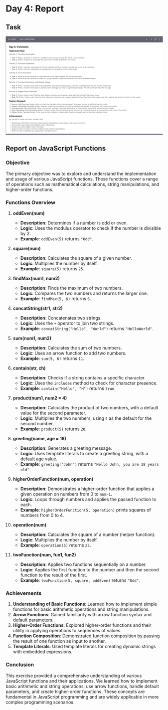 # Day 4: Report

## Task
<img src="./day-05.png"/>


## Report on JavaScript Functions

### Objective
The primary objective was to explore and understand the implementation and usage of various JavaScript functions. These functions cover a range of operations such as mathematical calculations, string manipulations, and higher-order functions.

### Functions Overview

1. **oddEven(num)**
   - **Description**: Determines if a number is odd or even.
   - **Logic**: Uses the modulus operator to check if the number is divisible by 2.
   - **Example**: `oddEven(5)` returns `"Odd"`.

2. **square(num)**
   - **Description**: Calculates the square of a given number.
   - **Logic**: Multiplies the number by itself.
   - **Example**: `square(5)` returns `25`.

3. **findMax(num1, num2)**
   - **Description**: Finds the maximum of two numbers.
   - **Logic**: Compares the two numbers and returns the larger one.
   - **Example**: `findMax(5, 6)` returns `6`.

4. **concatString(str1, str2)**
   - **Description**: Concatenates two strings.
   - **Logic**: Uses the `+` operator to join two strings.
   - **Example**: `concatString("Hello", "World")` returns `"HelloWorld"`.

5. **sum(num1, num2)**
   - **Description**: Calculates the sum of two numbers.
   - **Logic**: Uses an arrow function to add two numbers.
   - **Example**: `sum(5, 6)` returns `11`.

6. **contain(str, ch)**
   - **Description**: Checks if a string contains a specific character.
   - **Logic**: Uses the `includes` method to check for character presence.
   - **Example**: `contain("Hello", "H")` returns `true`.

7. **product(num1, num2 = 4)**
   - **Description**: Calculates the product of two numbers, with a default value for the second parameter.
   - **Logic**: Multiplies the two numbers, using `4` as the default for the second number.
   - **Example**: `product(5)` returns `20`.

8. **greeting(name, age = 18)**
   - **Description**: Generates a greeting message.
   - **Logic**: Uses template literals to create a greeting string, with a default age value.
   - **Example**: `greeting("John")` returns `"Hello John, you are 18 years old"`.

9. **higherOrderFunction(num, operation)**
   - **Description**: Demonstrates a higher-order function that applies a given operation on numbers from 0 to `num-1`.
   - **Logic**: Loops through numbers and applies the passed function to each.
   - **Example**: `higherOrderFunction(5, operation)` prints squares of numbers from 0 to 4.

10. **operation(num)**
    - **Description**: Calculates the square of a number (helper function).
    - **Logic**: Multiplies the number by itself.
    - **Example**: `operation(5)` returns `25`.

11. **twoFunction(num, fun1, fun2)**
    - **Description**: Applies two functions sequentially on a number.
    - **Logic**: Applies the first function to the number and then the second function to the result of the first.
    - **Example**: `twoFunction(5, square, oddEven)` returns `"Odd"`.

### Achievements

1. **Understanding of Basic Functions**: Learned how to implement simple functions for basic arithmetic operations and string manipulations.
2. **Arrow Functions**: Gained familiarity with arrow function syntax and default parameters.
3. **Higher-Order Functions**: Explored higher-order functions and their utility in applying operations to sequences of values.
4. **Function Composition**: Demonstrated function composition by passing the result of one function as input to another.
5. **Template Literals**: Used template literals for creating dynamic strings with embedded expressions.

### Conclusion

This exercise provided a comprehensive understanding of various JavaScript functions and their applications. We learned how to implement basic arithmetic and string operations, use arrow functions, handle default parameters, and create higher-order functions. These concepts are fundamental in JavaScript programming and are widely applicable in more complex programming scenarios.
